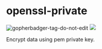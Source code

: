 # openssl-private

![gopherbadger-tag-do-not-edit](https://img.shields.io/badge/Go%20Coverage-85%25-brightgreen.svg?longCache=true&style=flat)
![](https://github.com/Ali-A-A/openssl-private-encrypt/workflows/CI/badge.svg)

Encrypt data using pem private key.
